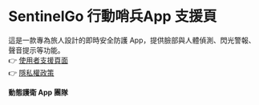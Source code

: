 # SentinelGo 行動哨兵App 支援頁

這是一款專為旅人設計的即時安全防護 App，提供臉部與人體偵測、閃光警報、聲音提示等功能。  
👉 [使用者支援頁面](https://1997yuchen.github.io/SentinelGo/support.html)  
👉 [隱私權政策](https://1997yuchen.github.io/SentinelGo/privacy.html)


**動態護衛 App 團隊**
